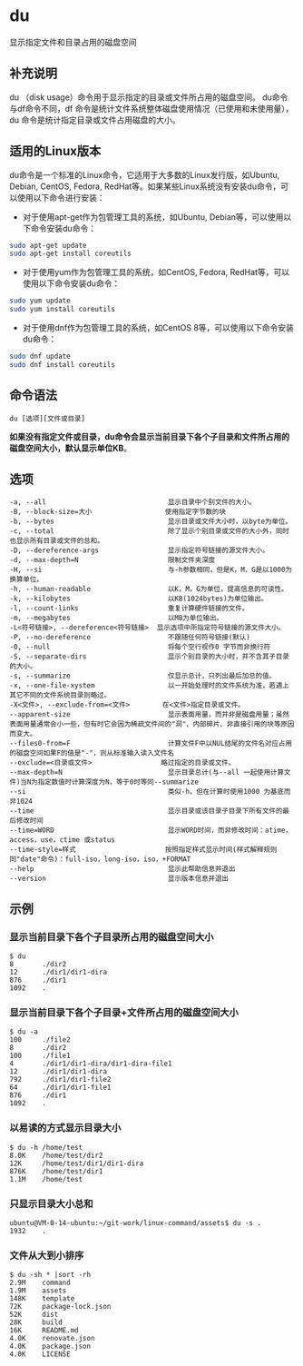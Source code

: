 du
===

显示指定文件和目录占用的磁盘空间

## 补充说明

du （disk usage）命令用于显示指定的目录或文件所占用的磁盘空间。
du命令与df命令不同，df 命令是统计文件系统整体磁盘使用情况（已使用和未使用量），du 命令是统计指定目录或文件占用磁盘的大小。

## 适用的Linux版本

du命令是一个标准的Linux命令，它适用于大多数的Linux发行版，如Ubuntu, Debian, CentOS, Fedora, RedHat等。如果某些Linux系统没有安装du命令，可以使用以下命令进行安装：

- 对于使用apt-get作为包管理工具的系统，如Ubuntu, Debian等，可以使用以下命令安装du命令：

```bash
sudo apt-get update
sudo apt-get install coreutils
```

- 对于使用yum作为包管理工具的系统，如CentOS, Fedora, RedHat等，可以使用以下命令安装du命令：

```bash
sudo yum update
sudo yum install coreutils
```

- 对于使用dnf作为包管理工具的系统，如CentOS 8等，可以使用以下命令安装du命令：

```bash
sudo dnf update
sudo dnf install coreutils
```

## 命令语法

```shell
du [选项][文件或目录]
```

**如果没有指定文件或目录，du命令会显示当前目录下各个子目录和文件所占用的磁盘空间大小，默认显示单位KB**。

## 选项

```shell
-a, --all                              显示目录中个别文件的大小。
-B, --block-size=大小                  使用指定字节数的块
-b, --bytes                            显示目录或文件大小时，以byte为单位。
-c, --total                            除了显示个别目录或文件的大小外，同时也显示所有目录或文件的总和。
-D, --dereference-args                 显示指定符号链接的源文件大小。
-d, --max-depth=N                      限制文件夹深度
-H, --si                               与-h参数相同，但是K，M，G是以1000为换算单位。
-h, --human-readable                   以K，M，G为单位，提高信息的可读性。
-k, --kilobytes                        以KB(1024bytes)为单位输出。
-l, --count-links                      重复计算硬件链接的文件。
-m, --megabytes                        以MB为单位输出。
-L<符号链接>, --dereference<符号链接>  显示选项中所指定符号链接的源文件大小。
-P, --no-dereference                   不跟随任何符号链接(默认)
-0, --null                             将每个空行视作0 字节而非换行符
-S, --separate-dirs                    显示个别目录的大小时，并不含其子目录的大小。
-s, --summarize                        仅显示总计，只列出最后加总的值。
-x, --one-file-xystem                  以一开始处理时的文件系统为准，若遇上其它不同的文件系统目录则略过。
-X<文件>, --exclude-from=<文件>        在<文件>指定目录或文件。
--apparent-size                        显示表面用量，而并非是磁盘用量；虽然表面用量通常会小一些，但有时它会因为稀疏文件间的"洞"、内部碎片、非直接引用的块等原因而变大。
--files0-from=F                        计算文件F中以NUL结尾的文件名对应占用的磁盘空间如果F的值是"-"，则从标准输入读入文件名
--exclude=<目录或文件>                 略过指定的目录或文件。
--max-depth=N                          显示目录总计(与--all 一起使用计算文件)当N为指定数值时计算深度为N，等于0时等同--summarize
--si                                   类似-h，但在计算时使用1000 为基底而非1024
--time                                 显示目录或该目录子目录下所有文件的最后修改时间
--time=WORD                            显示WORD时间，而非修改时间：atime，access，use，ctime 或status
--time-style=样式                      按照指定样式显示时间(样式解释规则同"date"命令)：full-iso，long-iso，iso，+FORMAT
--help                                 显示此帮助信息并退出
--version                              显示版本信息并退出
```

## 示例

### 显示当前目录下各个子目录所占用的磁盘空间大小

```shell
$ du
8       ./dir2
12      ./dir1/dir1-dira
876     ./dir1
1092    .
```

### 显示当前目录下各个子目录+文件所占用的磁盘空间大小

```shell
$ du -a
100     ./file2
8       ./dir2
100     ./file1
4       ./dir1/dir1-dira/dir1-dira-file1
12      ./dir1/dir1-dira
792     ./dir1/dir1-file2
64      ./dir1/dir1-file1
876     ./dir1
1092    .
```

### 以易读的方式显示目录大小

```shell
$ du -h /home/test
8.0K    /home/test/dir2
12K     /home/test/dir1/dir1-dira
876K    /home/test/dir1
1.1M    /home/test
```

### 只显示目录大小总和

```shell
ubuntu@VM-0-14-ubuntu:~/git-work/linux-command/assets$ du -s .
1932    .
```

### 文件从大到小排序

```shell
$ du -sh * |sort -rh
2.9M    command
1.9M    assets
148K    template
72K     package-lock.json
52K     dist
28K     build
16K     README.md
4.0K    renovate.json
4.0K    package.json
4.0K    LICENSE
```

